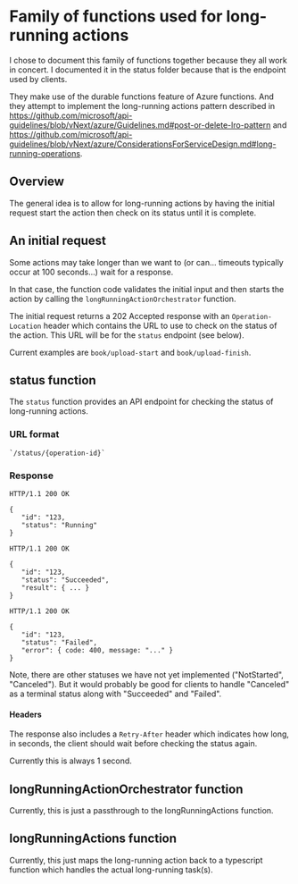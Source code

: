 # Family of functions used for long-running actions

I chose to document this family of functions together because they all work in concert.
I documented it in the status folder because that is the endpoint used by clients.

They make use of the durable functions feature of Azure functions.
And they attempt to implement the long-running actions pattern described in
https://github.com/microsoft/api-guidelines/blob/vNext/azure/Guidelines.md#post-or-delete-lro-pattern
and
https://github.com/microsoft/api-guidelines/blob/vNext/azure/ConsiderationsForServiceDesign.md#long-running-operations.

## Overview

The general idea is to allow for long-running actions by having the initial request start the action then check on its status until it is complete.

## An initial request

Some actions may take longer than we want to (or can... timeouts typically occur at 100 seconds...) wait for a response.

In that case, the function code validates the initial input and then starts the action by calling the `longRunningActionOrchestrator` function.

The initial request returns a 202 Accepted response with an `Operation-Location` header which contains the URL to use to check on the status of the action. This URL will be for the `status` endpoint (see below).

Current examples are `book/upload-start` and `book/upload-finish`.

## status function

The `status` function provides an API endpoint for checking the status of long-running actions.

### URL format

    `/status/{operation-id}`

### Response

```
HTTP/1.1 200 OK

{
   "id": "123,
   "status": "Running"
}
```

```
HTTP/1.1 200 OK

{
   "id": "123,
   "status": "Succeeded",
   "result": { ... }
}
```

```
HTTP/1.1 200 OK

{
   "id": "123,
   "status": "Failed",
   "error": { code: 400, message: "..." }
}
```

Note, there are other statuses we have not yet implemented ("NotStarted", "Canceled"). But it would probably be good for clients to handle "Canceled" as a terminal status along with "Succeeded" and "Failed".

#### Headers

The response also includes a `Retry-After` header which indicates how long, in seconds, the client should wait before checking the status again.

Currently this is always 1 second.

## longRunningActionOrchestrator function

Currently, this is just a passthrough to the longRunningActions function.

## longRunningActions function

Currently, this just maps the long-running action back to a typescript function which handles the actual long-running task(s).
